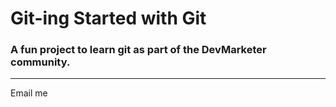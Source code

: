 # Git-ing Started with Git
### A fun project to learn git as part of the  **DevMarketer** community.

---
Email me